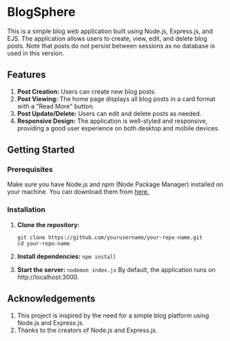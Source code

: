 # BlogSphere

This is a simple blog web application built using Node.js, Express.js, and EJS. The application allows users to create, view, edit, and delete blog posts. Note that posts do not persist between sessions as no database is used in this version.

## Features

1. **Post Creation:** Users can create new blog posts.
2. **Post Viewing:** The home page displays all blog posts in a card format with a "Read More" button.
3. **Post Update/Delete:** Users can edit and delete posts as needed.
4. **Responsive Design:** The application is well-styled and responsive, providing a good user experience on both desktop and mobile devices.

## Getting Started

### Prerequisites
Make sure you have Node.js and npm (Node Package Manager) installed on your machine. You can download them from [here.](https://nodejs.org/en)

### Installation
1. **Clone the repository:**
   ```
   git clone https://github.com/yourusername/your-repo-name.git
   cd your-repo-name
   ```
2. **Install dependencies:**
   `npm install`
   
3. **Start the server:**
   `nodemon index.js`
By default, the application runs on http://localhost:3000.

## Acknowledgements

1. This project is inspired by the need for a simple blog platform using Node.js and Express.js.
2. Thanks to the creators of Node.js and Express.js.

